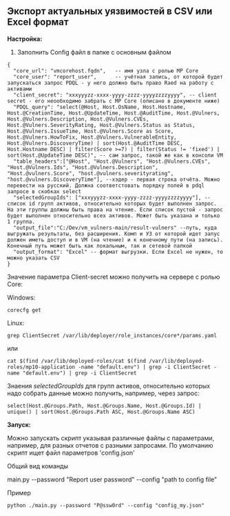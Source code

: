 ## Экспорт актуальных уязвимостей в CSV или Excel формат

**Настройка:**

1. Заполнить Config файл в папке с основным файлом

```
{
  "core_url": "vmcorehost.fqdn",   -- имя узла с ролью MP Core
  "core_user": "report_user",      -- учётная запись, от которой будет запускаться запрос PDQL - у него должно быть право Raed на работу с активами
  "client_secret": "xxxyyyzz-xxxx-yyyy-zzzz-yyyyzzzzyyyy", -- client secret - его неообходимо забрать с MP Core (описано в документе ниже)
  "PDQL_query": "select(@Host, Host.OsName, Host.Hostname, Host.@CreationTime, Host.@UpdateTime, Host.@AuditTime, Host.@Vulners, Host.@Vulners.Description, Host.@Vulners.CVEs, Host.@Vulners.SeverityRating, Host.@Vulners.Status as Status, Host.@Vulners.IssueTime, Host.@Vulners.Score as Score, Host.@Vulners.HowToFix, Host.@Vulners.VulnerableEntity, Host.@Vulners.DiscoveryTime) | sort(Host.@AuditTime DESC, Host.Hostname DESC) | filter(Score >=7) | filter(Status != 'fixed') | sort(Host.@UpdateTime DESC)", -- сам запрос, такой же как в консоли VM
  "table_headers":["@Host", "Host.@Vulners", "Host.@Vulners.CVEs", "Host.@Vulners.Ids", "Host.@Vulners.Description", "Host.@vulners.Score", "host.@vulners.severityrating", "host.@vulners.DiscoveryTime"], --хэдер - первая строка отчёта. Можно перевести на русский. Должна соответстовать порядку полей в pdql запросе в скобках select
  "selectedGroupIds": ["xxxyyyzz-xxxx-yyyy-zzzz-yyyyzzzzyyyy"], -- список id групп активов, относительно которых будет выполнен запрос. На эти группы должны быть права на чтение. Если список пустой - запрос будет выполнен относительно всех активов. Может быть указана и только 1 группа.
  "output_file":"C:/Dev/vm_vulners-main/result-vulners" --путь, куда выгружать результаты, без расширения. Комп и УЗ от которой идет запус должен иметь доступ и в VM (на чтение) и к конечному пути (на запись). Конечный путь может быть как локальным, так и сетевой папкой
  "output_format": "Excel" -- формат выгрузки. Если Excel не нужен, то можно указать CSV
}
```

Значение параметра Client-secret можно получить на сервере с ролью Core:

Windows:

`corecfg get`



Linux:

`grep ClientSecret /var/lib/deployer/role_instances/core*/params.yaml`

или

`cat $(find /var/lib/deployed-roles/cat $(find /var/lib/deployed-roles/mp10-application -name "default.env") | grep -i ClientSecret -name "default.env") | grep -i ClientSecret`


Знаения  *selectedGroupIds* для групп активов, относительно которых надо собрать данные можно получить, например, через запрос:

`select(Host.@Groups.Path, Host.@Groups.Name, Host.@Groups.Id) |  unique() | sort(Host.@Groups.Path ASC, Host.@Groups.Name ASC)`


**Запуск:**

Можно запускать скрипт указывая различные файлы с параметрами, например, для разных отчетов с разными запросами.
По умолчанию скрипт ищет файл параметров 'config.json'

Общий вид команды

main.py --password "Report user password" --config "path to config file"

Пример
```shell
python ./main.py --password "P@ssw0rd" --config "config_my.json"
```

